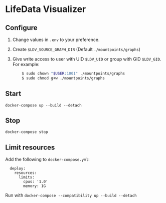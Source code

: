 # LifeData Visualizer

## Configure
1. Change values in `.env` to your preference.
2. Create `$LDV_SOURCE_GRAPH_DIR` (Default `./mountpoints/graphs`)
3. Give write access to user with UID `$LDV_UID` or group with GID `$LDV_GID`. For example:

	```bash
		$ sudo chown "$USER:1001" ./mountpoints/graphs
		$ sudo chmod g+w ./mountpoints/graphs
	```

## Start
`docker-compose up --build --detach`

## Stop
`docker-compose stop`

## Limit resources
Add the following to `docker-compose.yml`:

```
  deploy:
    resources:
      limits:
        cpus: '1.0'
        memory: 1G
```

Run with `docker-compose --compatibility up --build --detach`
